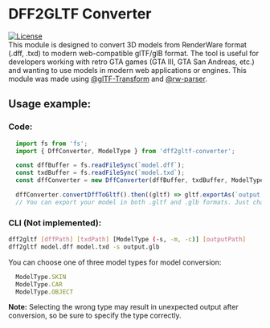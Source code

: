 # DFF2GLTF Converter
[![License](https://img.shields.io/badge/license-MIT-007ec6.svg)](https://github.com/AlterSDB/dff2gltf-converter/blob/main/LICENSE.md)  
This module is designed to convert 3D models from RenderWare format (.dff, .txd) to modern web-compatible glTF/glB format. 
The tool is useful for developers working with retro GTA games (GTA III, GTA San Andreas, etc.) and wanting to use models in modern web applications or engines.
This module was made using [@glTF-Transform](https://github.com/donmccurdy/glTF-Transform/) and [@rw-parser](https://github.com/Timic3/rw-parser).  
## Usage example:
### Code:
```js
  import fs from 'fs';
  import { DffConverter, ModelType } from 'dff2gltf-converter';

  const dffBuffer = fs.readFileSync(`model.dff`);
  const txdBuffer = fs.readFileSync(`model.txd`);
  const dffConverter = new DffConverter(dffBuffer, txdBuffer, ModelType.OBJECT);

  dffConverter.convertDffToGltf().then((gltf) => gltf.exportAs(`output.gltf`));
  // You can export your model in both .gltf and .glb formats. Just change the extension of the output file
```
### CLI (Not implemented):
```sh
dff2gltf [dffPath] [txdPath] [ModelType (-s, -m, -c)] [outputPath]
dff2gltf model.dff model.txd -s output.glb
```

You can choose one of three model types for model conversion:
```js
  ModelType.SKIN
  ModelType.CAR
  ModelType.OBJECT
```

**Note:** Selecting the wrong type may result in unexpected output after conversion, so be sure to specify the type correctly.
